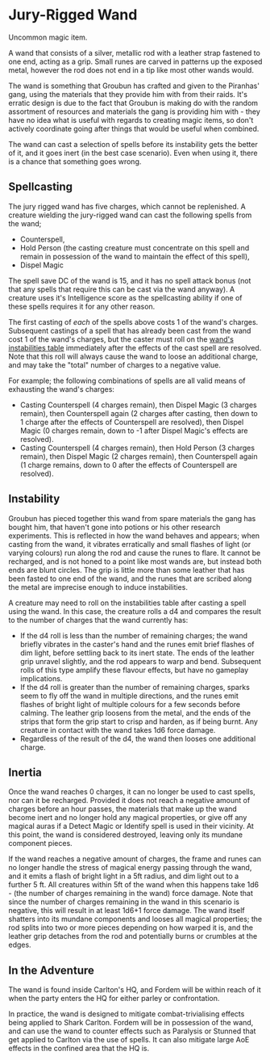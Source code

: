 # Jury-Rigged Wand

Uncommon magic item.

A wand that consists of a silver, metallic rod with a leather strap fastened to one end, acting as a grip.
Small runes are carved in patterns up the exposed metal, however the rod does not end in a tip like most other wands would.

The wand is something that Groubun has crafted and given to the Piranhas' gang, using the materials that they provide him with from their raids.
It's erratic design is due to the fact that Groubun is making do with the random assortment of resources and materials the gang is providing him with - they have no idea what is useful with regards to creating magic items, so don't actively coordinate going after things that would be useful when combined.

The wand can cast a selection of spells before its instability gets the better of it, and it goes inert (in the best case scenario).
Even when using it, there is a chance that something goes wrong.

## Spellcasting

The jury rigged wand has five charges, which cannot be replenished.
A creature wielding the jury-rigged wand can cast the following spells from the wand;

- Counterspell,
- Hold Person (the casting creature must concentrate on this spell and remain in possession of the wand to maintain the effect of this spell),
- Dispel Magic

The spell save DC of the wand is 15, and it has no spell attack bonus (not that any spells that require this can be cast via the wand anyway).
A creature uses it's Intelligence score as the spellcasting ability if one of these spells requires it for any other reason.

The first casting of _each_ of the spells above costs 1 of the wand's charges.
Subsequent castings of a spell that has already been cast from the wand cost 1 of the wand's charges, but the caster must roll on the [wand's instabilities table](#instability) immediately after the effects of the cast spell are resolved.
Note that this roll will always cause the wand to loose an additional charge, and may take the "total" number of charges to a negative value.

For example; the following combinations of spells are all valid means of exhausting the wand's charges:

- Casting Counterspell (4 charges remain), then Dispel Magic (3 charges remain), then Counterspell again (2 charges after casting, then down to 1 charge after the effects of Counterspell are resolved), then Dispel Magic (0 charges remain, down to -1 after Dispel Magic's effects are resolved).
- Casting Counterspell (4 charges remain), then Hold Person (3 charges remain), then Dispel Magic (2 charges remain), then Counterspell again (1 charge remains, down to 0 after the effects of Counterspell are resolved).

## Instability

Groubun has pieced together this wand from spare materials the gang has bought him, that haven't gone into potions or his other research experiments.
This is reflected in how the wand behaves and appears; when casting from the wand, it vibrates erratically and small flashes of light (or varying colours) run along the rod and cause the runes to flare.
It cannot be recharged, and is not honed to a point like most wands are, but instead both ends are blunt circles.
The grip is little more than some leather that has been fasted to one end of the wand, and the runes that are scribed along the metal are imprecise enough to induce instabilities.

A creature may need to roll on the instabilities table after casting a spell using the wand.
In this case, the creature rolls a d4 and compares the result to the number of charges that the wand currently has:

- If the d4 roll is less than the number of remaining charges; the wand briefly vibrates in the caster's hand and the runes emit brief flashes of dim light, before settling back to its inert state. The ends of the leather grip unravel slightly, and the rod appears to warp and bend. Subsequent rolls of this type amplify these flavour effects, but have no gameplay implications.
- If the d4 roll is greater than the number of remaining charges, sparks seem to fly off the wand in multiple directions, and the runes emit flashes of bright light of multiple colours for a few seconds before calming. The leather grip loosens from the metal, and the ends of the strips that form the grip start to crisp and harden, as if being burnt. Any creature in contact with the wand takes 1d6 force damage.
- Regardless of the result of the d4, the wand then looses one additional charge.

## Inertia

Once the wand reaches 0 charges, it can no longer be used to cast spells, nor can it be recharged.
Provided it does not reach a negative amount of charges before an hour passes, the materials that make up the wand become inert and no longer hold any magical properties, or give off any magical auras if a Detect Magic or Identify spell is used in their vicinity.
At this point, the wand is considered destroyed, leaving only its mundane component pieces.

If the wand reaches a negative amount of charges, the frame and runes can no longer handle the stress of magical energy passing through the wand, and it emits a flash of bright light in a 5ft radius, and dim light out to a further 5 ft.
All creatures within 5ft of the wand when this happens take 1d6 - (the number of charges remaining in the wand) force damage.
Note that since the number of charges remaining in the wand in this scenario is negative, this will result in at least 1d6+1 force damage.
The wand itself shatters into its mundane components and looses all magical properties; the rod splits into two or more pieces depending on how warped it is, and the leather grip detaches from the rod and potentially burns or crumbles at the edges.

## In the Adventure

The wand is found inside Carlton's HQ, and Fordem will be within reach of it when the party enters the HQ for either parley or confrontation.

In practice, the wand is designed to mitigate combat-trivialising effects being applied to Shark Carlton.
Fordem will be in possession of the wand, and can use the wand to counter effects such as Paralysis or Stunned that get applied to Carlton via the use of spells.
It can also mitigate large AoE effects in the confined area that the HQ is.
